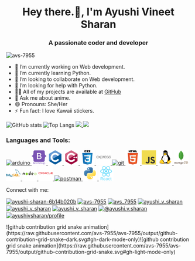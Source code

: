 <h1 align="center">Hey there.👋, I'm Ayushi Vineet Sharan</h1>
<h3 align="center">A passionate coder and developer</h3>

<p align="left"> <img src="https://komarev.com/ghpvc/?username=avs-7955&label=Profile%20views&color=0e75b6&style=flat" alt="avs-7955" /> </p>

- 🔭 I’m currently working on Web development.
- 🌱 I’m currently learning Python.
- 👯 I’m looking to collaborate on Web development.
- 🤔 I’m looking for help with Python.
- 👨‍💻 All of my projects are available at [GitHub](https://github.com/avs-7955)
- 💬 Ask me about anime.
- 😄 Pronouns: She/Her
- ⚡ Fun fact: I love Kawaii stickers.


![GitHub stats](https://github-readme-stats.vercel.app/api?username=avs-7955&count_private=true&show_icons=true&theme=synthwave&hide_border=true)
![Top Langs](https://github-readme-stats.vercel.app/api/top-langs/?username=avs-7955&theme=synthwave&layout=compact&hide_border=true)
<a href="https://github.com/avs-7955/To-Do-List">
<img src="https://github-readme-stats.vercel.app/api/pin/?username=avs-7955&repo=To-Do-List&theme=synthwave&hide_border=true"/>
</a>
<a href="https://github.com/avs-7955/PythonBootcamp">
<img src="https://github-readme-stats.vercel.app/api/pin/?username=avs-7955&repo=PythonBootcamp&theme=synthwave&hide_border=true"/>
</a>
<h3 align="left">Languages and Tools:</h3>
<p align="left"> <a href="https://www.arduino.cc/" target="_blank" rel="noreferrer"> <img src="https://cdn.worldvectorlogo.com/logos/arduino-1.svg" alt="arduino" width="40" height="40"/> </a> <a href="https://getbootstrap.com" target="_blank" rel="noreferrer"> <img src="https://raw.githubusercontent.com/devicons/devicon/master/icons/bootstrap/bootstrap-plain-wordmark.svg" alt="bootstrap" width="40" height="40"/> </a> <a href="https://www.cprogramming.com/" target="_blank" rel="noreferrer"> <img src="https://raw.githubusercontent.com/devicons/devicon/master/icons/c/c-original.svg" alt="c" width="40" height="40"/> </a> <a href="https://www.w3schools.com/cpp/" target="_blank" rel="noreferrer"> <img src="https://raw.githubusercontent.com/devicons/devicon/master/icons/cplusplus/cplusplus-original.svg" alt="cplusplus" width="40" height="40"/> </a> <a href="https://www.w3schools.com/css/" target="_blank" rel="noreferrer"> <img src="https://raw.githubusercontent.com/devicons/devicon/master/icons/css3/css3-original-wordmark.svg" alt="css3" width="40" height="40"/> </a> <a href="https://expressjs.com" target="_blank" rel="noreferrer"> <img src="https://raw.githubusercontent.com/devicons/devicon/master/icons/express/express-original-wordmark.svg" alt="express" width="40" height="40"/> </a> <a href="https://git-scm.com/" target="_blank" rel="noreferrer"> <img src="https://www.vectorlogo.zone/logos/git-scm/git-scm-icon.svg" alt="git" width="40" height="40"/> </a> <a href="https://www.w3.org/html/" target="_blank" rel="noreferrer"> <img src="https://raw.githubusercontent.com/devicons/devicon/master/icons/html5/html5-original-wordmark.svg" alt="html5" width="40" height="40"/> </a> <a href="https://developer.mozilla.org/en-US/docs/Web/JavaScript" target="_blank" rel="noreferrer"> <img src="https://raw.githubusercontent.com/devicons/devicon/master/icons/javascript/javascript-original.svg" alt="javascript" width="40" height="40"/> </a> <a href="https://www.linux.org/" target="_blank" rel="noreferrer"> <img src="https://raw.githubusercontent.com/devicons/devicon/master/icons/linux/linux-original.svg" alt="linux" width="40" height="40"/> </a> <a href="https://www.mongodb.com/" target="_blank" rel="noreferrer"> <img src="https://raw.githubusercontent.com/devicons/devicon/master/icons/mongodb/mongodb-original-wordmark.svg" alt="mongodb" width="40" height="40"/> </a> <a href="https://www.mysql.com/" target="_blank" rel="noreferrer"> <img src="https://raw.githubusercontent.com/devicons/devicon/master/icons/mysql/mysql-original-wordmark.svg" alt="mysql" width="40" height="40"/> </a> <a href="https://nodejs.org" target="_blank" rel="noreferrer"> <img src="https://raw.githubusercontent.com/devicons/devicon/master/icons/nodejs/nodejs-original-wordmark.svg" alt="nodejs" width="40" height="40"/> </a> <a href="https://www.oracle.com/" target="_blank" rel="noreferrer"> <img src="https://raw.githubusercontent.com/devicons/devicon/master/icons/oracle/oracle-original.svg" alt="oracle" width="40" height="40"/> </a> <a href="https://postman.com" target="_blank" rel="noreferrer"> <img src="https://www.vectorlogo.zone/logos/getpostman/getpostman-icon.svg" alt="postman" width="40" height="40"/> </a> <a href="https://www.python.org" target="_blank" rel="noreferrer"> <img src="https://raw.githubusercontent.com/devicons/devicon/master/icons/python/python-original.svg" alt="python" width="40" height="40"/> </a> <a href="https://reactjs.org/" target="_blank" rel="noreferrer"> <img src="https://raw.githubusercontent.com/devicons/devicon/master/icons/react/react-original-wordmark.svg" alt="react" width="40" height="40"/> </a> </p
<h3 align="left">Connect with me:</h3>
<p align="left">
<a href="https://linkedin.com/in/ayushi-sharan-6b14b020b" target="blank"><img align="center" src="https://raw.githubusercontent.com/rahuldkjain/github-profile-readme-generator/master/src/images/icons/Social/linked-in-alt.svg" alt="ayushi-sharan-6b14b020b" height="30" width="40" /></a>
<a href="https://instagram.com/avs-7955" target="blank"><img align="center" src="https://raw.githubusercontent.com/rahuldkjain/github-profile-readme-generator/master/src/images/icons/Social/instagram.svg" alt="avs-7955" height="30" width="40" /></a>
<a href="https://www.codechef.com/users/avs_7955" target="blank"><img align="center" src="https://cdn.jsdelivr.net/npm/simple-icons@3.1.0/icons/codechef.svg" alt="avs_7955" height="30" width="40" /></a>
<a href="https://www.hackerrank.com/ayushi_v_sharan" target="blank"><img align="center" src="https://raw.githubusercontent.com/rahuldkjain/github-profile-readme-generator/master/src/images/icons/Social/hackerrank.svg" alt="ayushi_v_sharan" height="30" width="40" /></a>
<a href="https://codeforces.com/profile/ayushi_v_sharan" target="blank"><img align="center" src="https://raw.githubusercontent.com/rahuldkjain/github-profile-readme-generator/master/src/images/icons/Social/codeforces.svg" alt="ayushi_v_sharan" height="30" width="40" /></a>
<a href="https://www.leetcode.com/ayushi_v_sharan" target="blank"><img align="center" src="https://raw.githubusercontent.com/rahuldkjain/github-profile-readme-generator/master/src/images/icons/Social/leet-code.svg" alt="ayushi_v_sharan" height="30" width="40" /></a>
<a href="https://www.hackerearth.com/@ayushi.v.sharan" target="blank"><img align="center" src="https://raw.githubusercontent.com/rahuldkjain/github-profile-readme-generator/master/src/images/icons/Social/hackerearth.svg" alt="@ayushi.v.sharan" height="30" width="40" /></a>
<a href="https://auth.geeksforgeeks.org/user/ayushivsharan/profile" target="blank"><img align="center" src="https://raw.githubusercontent.com/rahuldkjain/github-profile-readme-generator/master/src/images/icons/Social/geeks-for-geeks.svg" alt="ayushivsharan/profile" height="30" width="40" /></a>
</p>
![github contribution grid snake animation](https://raw.githubusercontent.com/avs-7955/avs-7955/output/github-contribution-grid-snake-dark.svg#gh-dark-mode-only)![github contribution grid snake animation](https://raw.githubusercontent.com/avs-7955/avs-7955/output/github-contribution-grid-snake.svg#gh-light-mode-only)




